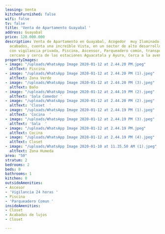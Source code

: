 ```yaml
---
leasing: Venta
kitchenFurnished: false
wifi: false
tv: false
title: 'Venta de Apartamento Guayabal '
address: Guayabal
price: 120.000.000
description: Venta de Apartamento en Guayabal, Acogedor  muy Iluminado con lindos,
  acabados, cuenta una increíble Vista, en un sector de alto desarrollo, unidad cerrada
  con vigilancia privada, Piscina, Ascensor, Parqueadero común, transporte publico
  cercano y cerca de las estaciones Aguacatala y Ayura, Cerca a la avenida Guayabal
propertyImages:
- image: "/uploads/WhatsApp Image 2020-01-12 at 2.44.20 PM.jpeg"
  altText: Piscina
- image: "/uploads/WhatsApp Image 2020-01-12 at 2.44.20 PM (1).jpeg"
  altText: Zona Verde
- image: "/uploads/WhatsApp Image 2020-01-12 at 2.44.20 PM (3).jpeg"
  altText: Baño
- image: "/uploads/WhatsApp Image 2020-01-12 at 2.44.19 PM (2).jpeg"
  altText: 'Sala Comedor '
- image: "/uploads/WhatsApp Image 2020-01-12 at 2.44.20 PM (2).jpeg"
  altText: 'Closet  '
- image: "/uploads/WhatsApp Image 2020-01-12 at 2.44.19 PM (1).jpeg"
  altText: 'Cocina  '
- image: "/uploads/WhatsApp Image 2020-01-12 at 2.44.19 PM (3).jpeg"
  altText: 'Sala  '
- image: "/uploads/WhatsApp Image 2020-01-12 at 2.44.19 PM.jpeg"
  altText: Cocina
- image: "/uploads/WhatsApp Image 2020-01-12 at 2.44.19 PM (4).jpeg"
  altText: Closet
- image: "/uploads/WhatsApp Image 2020-01-10 at 11.35.50 AM (1).jpeg"
  altText: Zona Humeda
area: "50"
stratum: 2
bedrooms: 2
beds: 0
bathrooms: 1
kitchen: 0
outsideAmenities:
- Ascesor
- 'Vigilancia 24 horas '
- Piscina
- 'Parqueadero Comun '
insideAmenities:
- Closet
- Acabados de lujos
- Closet

---
```

